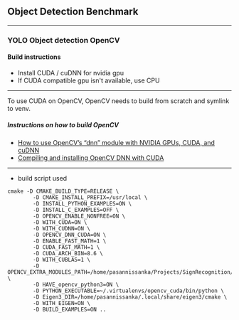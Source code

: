 ## Object Detection Benchmark

***

### YOLO Object detection OpenCV

#### Build instructions

* Install CUDA / cuDNN for nvidia gpu
* If CUDA compatible gpu isn't available, use CPU

*** 
To use CUDA on OpenCV, OpenCV needs to build from scratch and symlink to venv.
##### Instructions on how to build OpenCV 

* [How to use OpenCV’s “dnn” module with NVIDIA GPUs, CUDA, and cuDNN](https://pyimagesearch.com/2020/02/03/how-to-use-opencvs-dnn-module-with-nvidia-gpus-cuda-and-cudnn/)
* [Compiling and installing OpenCV DNN with CUDA
](https://gist.github.com/fengyuentau/28b72e4b83ee192434d66059a1ef00af)

*** 

* build script used
```shell
cmake -D CMAKE_BUILD_TYPE=RELEASE \
        -D CMAKE_INSTALL_PREFIX=/usr/local \
        -D INSTALL_PYTHON_EXAMPLES=ON \
        -D INSTALL_C_EXAMPLES=OFF \
        -D OPENCV_ENABLE_NONFREE=ON \
        -D WITH_CUDA=ON \
        -D WITH_CUDNN=ON \
        -D OPENCV_DNN_CUDA=ON \
        -D ENABLE_FAST_MATH=1 \
        -D CUDA_FAST_MATH=1 \
        -D CUDA_ARCH_BIN=8.6 \
        -D WITH_CUBLAS=1 \
        -D OPENCV_EXTRA_MODULES_PATH=/home/pasannissanka/Projects/SignRecognition/opencv/opencv_contrib/modules \
        -D HAVE_opencv_python3=ON \
        -D PYTHON_EXECUTABLE=~/.virtualenvs/opencv_cuda/bin/python \
        -D Eigen3_DIR=/home/pasannissanka/.local/share/eigen3/cmake \
        -D WITH_EIGEN=ON \
        -D BUILD_EXAMPLES=ON ..
```

